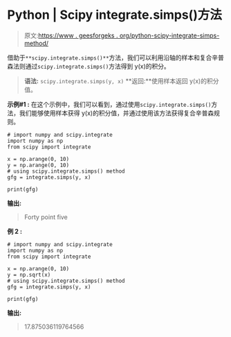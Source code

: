 # Python | Scipy integrate.simps()方法

> 原文:[https://www . geesforgeks . org/python-scipy-integrate-simps-method/](https://www.geeksforgeeks.org/python-scipy-integrate-simps-method/)

借助于`**scipy.integrate.simps()**`方法，我们可以利用沿轴的样本和复合辛普森法则通过`scipy.integrate.simps()`方法得到 y(x)的积分。

> **语法:** `scipy.integrate.simps(y, x)`
> **返回:**使用样本返回 y(x)的积分值。

**示例#1 :**
在这个示例中，我们可以看到，通过使用`scipy.integrate.simps()`方法，我们能够使用样本获得 y(x)的积分值，并通过使用该方法获得复合辛普森规则。

```
# import numpy and scipy.integrate
import numpy as np
from scipy import integrate

x = np.arange(0, 10)
y = np.arange(0, 10)
# using scipy.integrate.simps() method
gfg = integrate.simps(y, x)

print(gfg)
```

**输出:**

> Forty point five

**例 2 :**

```
# import numpy and scipy.integrate
import numpy as np
from scipy import integrate

x = np.arange(0, 10)
y = np.sqrt(x)
# using scipy.integrate.simps() method
gfg = integrate.simps(y, x)

print(gfg)
```

**输出:**

> 17.875036119764566